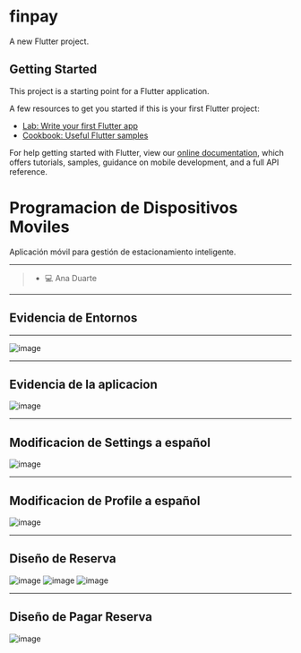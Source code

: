 # finpay

A new Flutter project.

## Getting Started

This project is a starting point for a Flutter application.

A few resources to get you started if this is your first Flutter project:

- [Lab: Write your first Flutter app](https://flutter.dev/docs/get-started/codelab)
- [Cookbook: Useful Flutter samples](https://flutter.dev/docs/cookbook)

For help getting started with Flutter, view our
[online documentation](https://flutter.dev/docs), which offers tutorials,
samples, guidance on mobile development, and a full API reference.

# Programacion de Dispositivos Moviles

Aplicación móvil para gestión de estacionamiento inteligente.

---
> - 💻 Ana Duarte

---
## Evidencia de Entornos

---
![image](https://github.com/user-attachments/assets/72ce898e-462b-4443-85bb-a323142a20b9)

---
## Evidencia de la aplicacion 
![image](https://github.com/user-attachments/assets/957cb085-5980-40c2-bcb6-45114205444f)

---
## Modificacion de Settings a español
![image](https://github.com/user-attachments/assets/ddea20e8-149e-43cf-b4a6-70e031362736)

---
## Modificacion de Profile a español
![image](https://github.com/user-attachments/assets/779e6930-91bd-4de4-af32-15d45dd4b9e7)

---
## Diseño de Reserva
![image](https://github.com/user-attachments/assets/fabd6707-7dc4-40c1-9508-3b745ca36011)
![image](https://github.com/user-attachments/assets/6b81872a-6e61-409e-a6be-a5256e05441a)
![image](https://github.com/user-attachments/assets/3726a838-5777-4383-a954-32a8b904fea9)

---
## Diseño de Pagar Reserva
![image](https://github.com/user-attachments/assets/c3e49b3b-55c4-41b0-9106-1c364c2a1ebf)




